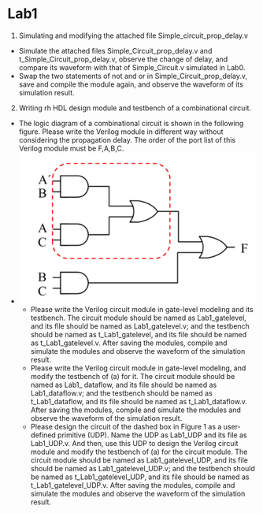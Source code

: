 # Lab1
1. Simulating and modifying the attached file Simple_circuit_prop_delay.v
  - Simulate the attached files Simple_Circuit_prop_delay.v and t_Simple_Circuit_prop_delay.v,
    observe the change of delay, and compare its waveform with that of Simple_Circuit.v simulated in Lab0.
  - Swap the two statements of not and or in Simple_Circuit_prop_delay.v,
    save and compile the module again, and observe the waveform of its simulation result.
    
2. Writing rh HDL design module and testbench of a combinational circuit.
  - The logic diagram of a combinational circuit is shown in the following figure. 
    Please write the Verilog module in different way without considering the propagation delay.
    The order of the port list of this Verilog module must be F,A,B,C.
  - ![image](https://github.com/ruby50082/Digital-System-Design/blob/master/Lab1/Lab1.png)
    - Please write the Verilog circuit module in gate-level modeling and its testbench. 
      The circuit module should be named as Lab1_gatelevel, and its file should be named as Lab1_gatelevel.v; 
      and the testbench should be named as t_Lab1_gatelevel, and its file should be named as t_Lab1_gatelevel.v. 
      After saving the modules, compile and simulate the modules and observe the waveform of the simulation result.
    - Please write the Verilog circuit module in gate-level modeling, and modify the testbench of (a) for it. 
      The circuit module should be named as Lab1_ dataflow, and its file should be named as Lab1_dataflow.v; 
      and the testbench should be named as t_Lab1_dataflow, and its file should be named as t_Lab1_dataflow.v. 
      After saving the modules, compile and simulate the modules and observe the waveform of the simulation result.
    - Please design the circuit of the dashed box in Figure 1 as a user-defined primitive (UDP). 
      Name the UDP as Lab1_UDP and its file as Lab1_UDP.v. 
      And then, use this UDP to design the Verilog circuit module and modify the testbench of (a) for the circuit module. 
      The circuit module should be named as Lab1_gatelevel_UDP, and its file should be named as Lab1_gatelevel_UDP.v; 
      and the testbench should be named as t_Lab1_gatelevel_UDP, and its file should be named as t_Lab1_gatelevel_UDP.v. 
      After saving the modules, compile and simulate the modules and observe the waveform of the simulation result.
